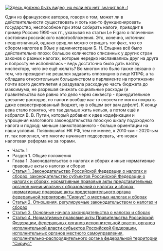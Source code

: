 [![Здесь должно быть видео, но если его нет, значит всё :(](https://i.ytimg.com/vi/nGsUF28F7kM/mqdefault.jpg)](https://www.youtube.com/watch?v=nGsUF28F7kM)

Один из французских авторов, говоря о том, может ли в действительности существовать и хоть как-то функционировать государство, неспособное при этом собирать налоги, приводит в пример Россию 1990-ых гг., указывая на статьи Le Figaro о плачевном состоянии российского налогообложения. Это, конечно, источник неоднозначный, однако вряд ли можно отрицать тот факт, что со сбором налогов в 90ые у администрации Б. Н. Ельцина всё было действительно плохо: большое количество списанных у других стран законов о разных налогах, которые нередко наслаивались друг на друга и попросту не исполнялись - ведь достаточно было дать взятку инспектору, чего же ещё желать? Во многом это было также связано с тем, что президент не решался задавить оппозицию в лице КПРФ, а та обладала относительным большинством в парламенте на протяжении почти всего десятилетия и раздувала расходную часть бюджета до максимума, не разрешая снижать социальные расходы (и правительство всё равно это дело через секвестр - принудительное урезание расходов, но налоги вообще как-то совсем не могли покрыть даже секвестрированный бюджет, ну в общем вот вам дефолт). К концу века стало понятно, что так дальше жить нельзя, а потом ещё и избрался В. В. Путин, который добавил к идее кодификации и упрощения налогового законодательства плоскую шкалу подоходного налога и подход: меньше заимствованного - больше ориентации на наши условия. Появившийся НК РФ, тем не менее, к 2010-ым - 2020-ым гг. так пополнел, что многие начинают подозревать, что новая налоговая реформа не за горами.

* Часть 1
* Раздел 1. Общие положения
* Глава 1. Законодательство о налогах и сборах и иные нормативные правовые акты о налогах и сборах
* [Статья 1. Законодательство Российской Федерации о налогах и сборах, законодательство субъектов Российской Федерации о налогах и сборах, нормативные правовые акты представительных органов муниципальных образований о налогах и сборах, нормативные правовые акты представительного органа федеральной территории "Сириус" о местных налогах и сборах](https://lalawland.github.io/eurasia/russia/taxes/art1)
* [Статья 2. Отношения, регулируемые законодательством о налогах и сборах](https://lalawland.github.io/eurasia/russia/taxes/art2)
* [Статья 3. Основные начала законодательства о налогах и сборах](https://lalawland.github.io/eurasia/russia/taxes/art3)
* [Статья 4. Нормативные правовые акты Правительства Российской Федерации, федеральных органов исполнительной власти, органов исполнительной власти субъектов Российской Федерации, исполнительных органов местного самоуправления, исполнительно-распорядительного органа федеральной территории "Сириус"](https://lalawland.github.io/eurasia/russia/taxes/art4)
